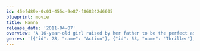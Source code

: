 ```yaml
---
id: 45efd89e-0c01-455c-9e87-f868342d6605
blueprint: movie
title: Hanna
release_date: '2011-04-07'
overview: 'A 16-year-old girl raised by her father to be the perfect assassin is dispatched on a mission across Europe. Tracked by a ruthless operatives, she faces startling revelations about her existence and questions about her humanity.'
genres: '[{"id": 28, "name": "Action"}, {"id": 53, "name": "Thriller"}, {"id": 12, "name": "Adventure"}]'
---
```

